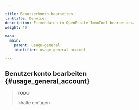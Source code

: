 ```yaml
---

title: Benutzerkonto bearbeiten
linktitle: Benutzer
description: Firmendaten in OpenEstate-ImmoTool bearbeiten…
weight: 40

menu:
  main:
    parent: usage-general
    identifier: usage-general-account

---
```


## Benutzerkonto bearbeiten {#usage_general_account}

> **TODO**
>
> Inhalte einfügen

